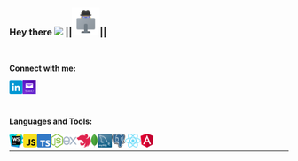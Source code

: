 ### Hey there <img src="https://media.giphy.com/media/hvRJCLFzcasrR4ia7z/giphy.gif" width="25px"> ||<img src="https://raw.githubusercontent.com/LLpanov/LLpanov/main/icons/personal.png" width="50px">||
<br/>  

**Connect with me:**

<a href="https://www.linkedin.com/in/leonid-panov-a814aa23b/">
  <img align="left" alt="LinkedIn" width="24px" src="https://github.com/LLpanov/LLpanov/blob/main/icons/linkedin.png" />

</a>
<a href="https://mailto:leonardopanov@yahoo.com/">
  <img align="left" alt="Yahoo" width="24px" src="https://raw.githubusercontent.com/LLpanov/LLpanov/main/icons/yahoo.png" />
</a>


<br/>
<br/>
<br/>

**Languages and Tools:**

[//]: # (<a href="https://github.com/NastyaGrigorieva/icons/blob/main/skils/React.png">)

[//]: # (  <img height="25" title="React" src="https://github.com/NastyaGrigorieva/icons/blob/main/skils/React.png">)

[//]: # (</a>)

<img align="left" height="25" title="WebStorm"  src="https://raw.githubusercontent.com/LLpanov/LLpanov/main/icons/WebStorm.png">
<img align="left" height="25" title="JavaScript" src="https://raw.githubusercontent.com/LLpanov/LLpanov/main/icons/JavaScript.png">
<img align="left" height="25" title="TypeScript" src="https://raw.githubusercontent.com/LLpanov/LLpanov/main/icons/TypeScript.png">
<img align="left" height="25" title="NodeJs" src="https://raw.githubusercontent.com/LLpanov/LLpanov/main/icons/nodeJs.png">
<img align="left" height="25" title="expressJS" src="https://raw.githubusercontent.com/LLpanov/LLpanov/main/icons/icons8-express-js-480.png">
<img align="left" height="25" title="NestJS" src="https://raw.githubusercontent.com/LLpanov/LLpanov/main/icons/nestjs.png">
<img align="left" height="25" title="MongoDB" src="https://github.com/LLpanov/LLpanov/blob/main/icons/MongoDB.png">
<img align="left" height="25" title="MySQL"  src="https://raw.githubusercontent.com/LLpanov/LLpanov/main/icons/MySQL.png">
<img align="left" height="25" title="PostgreSQL"  src="https://raw.githubusercontent.com/LLpanov/LLpanov/main/icons/postgreess.png">
<img align="left" height="25" title="React"  src="https://raw.githubusercontent.com/LLpanov/LLpanov/main/icons/React.png">
<img align="left" height="25" title="Angular"  src="https://raw.githubusercontent.com/LLpanov/LLpanov/main/icons/Angular.png">
<br/>  
<hr/>

